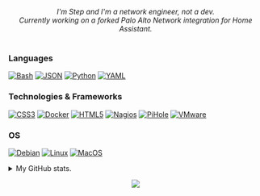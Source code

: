 <p align="center">
  <i>
        I'm Step and I'm a network engineer, not a dev.<br>
        Currently working on a forked Palo Alto Network integration for Home Assistant.<br>
  </i><br>
</p>

### Languages
[![Bash](https://img.shields.io/badge/bash-black?style=for-the-badge&logo=gnu-bash&logoColor=white)](https://github.com/FoUStep)
[![JSON](https://img.shields.io/badge/json-black?style=for-the-badge&logo=json)](https://hub.docker.com/u/FoUStep)
[![Python](https://img.shields.io/badge/python-black?style=for-the-badge&logo=python)](https://github.com/FoUStep)
[![YAML](https://img.shields.io/badge/yaml-black?style=for-the-badge&logo=yaml)](https://hub.docker.com/u/FoUStep)

### Technologies & Frameworks
[![CSS3](https://img.shields.io/badge/css3-black?style=for-the-badge&logo=css3)](https://hub.docker.com/u/FoUStep)
[![Docker](https://img.shields.io/badge/docker-black?style=for-the-badge&logo=docker)](https://hub.docker.com/u/FoUStep)
[![HTML5](https://img.shields.io/badge/html5-black?style=for-the-badge&logo=html5)](https://hub.docker.com/u/FoUStep)
[![Nagios](https://img.shields.io/badge/nagios-black?style=for-the-badge&logo=nagios)](https://hub.docker.com/u/FoUStep)
[![PiHole](https://img.shields.io/badge/pihole-black?style=for-the-badge&logo=pihole)](https://hub.docker.com/u/FoUStep)
[![VMware](https://img.shields.io/badge/vmware-black?style=for-the-badge&logo=vmware)](https://hub.docker.com/u/FoUStep)


### OS
[![Debian](https://img.shields.io/badge/debian-black?style=for-the-badge&logo=Debian)](https://github.com/FoUStep)
[![Linux](https://img.shields.io/badge/linux-black?style=for-the-badge&logo=Linux)](https://github.com/FoUStep)
[![MacOS](https://img.shields.io/badge/MacOS-black?style=for-the-badge&logo=Apple)](https://github.com/FoUStep)

<details>
<summary>My GitHub stats.</summary>
<p align="center">
  <a href="https://github.com/FoUStep">
    <img src="http://github-profile-summary-cards.vercel.app/api/cards/profile-details?username=FoUStep&theme=transparent" />
  </a>
  <a href="https://github.com/FoUStep">
    <img src="https://github-readme-streak-stats.herokuapp.com/?user=FoUStep&hide_border=true&card_width=338&theme=transparent" />
  </a>
  <a href="https://github.com/FoUStep">
    <img src="http://github-profile-summary-cards.vercel.app/api/cards/stats?username=FoUStep&theme=transparent" />
  </a>
  <a href="https://github.com/FoUStep">
    <img src="https://github-readme-stats.vercel.app/api/top-langs/?username=FoUStep&langs_count=10&exclude_repo=&hide=jupyter%20notebook,vim%20script,cmake,makefile,batchfile,emacs%20lisp,css,html&layout=default&card_width=699&hide_border=true&theme=transparent" />
  </a>
</p>
</details>

<p align="center">
  <a href="https://github.com/FoUStep">
    <img src="https://komarev.com/ghpvc/?username=FoUStep&color=blue&style=flat)" />
  </a>
</p>

